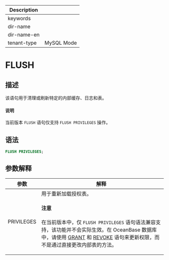 | Description   |                 |
|---------------|-----------------|
| keywords      |                 |
| dir-name      |                 |
| dir-name-en   |                 |
| tenant-type   | MySQL Mode      |

# FLUSH

## 描述

该语句用于清理或刷新特定的内部缓存、日志和表。

<main id="notice" type='explain'>
  <h4>说明</h4>
  <p>当前版本 <code>FLUSH</code> 语句仅支持 <code>FLUSH PRIVILEGES</code> 操作。</p>
</main>

## 语法

```sql
FLUSH PRIVILEGES;
```

## 参数解释

|  **参数**  |    **解释**     |
|------------|-----------------|
| PRIVILEGES | 用于重新加载授权表。<main id="notice" type='notice'><h4>注意</h4><p>在当前版本中，仅 <code>FLUSH PRIVILEGES</code> 语句语法兼容支持，该功能并不会实际生效。在 OceanBase 数据库中，请使用 <a href="5500.grant-of-mysql-mode.md">GRANT</a> 和 <a href="7700.revoke-of-mysql-mode.md">REVOKE</a> 语句来更新权限，而不是通过直接更改内部表的方法。</p></main>|
